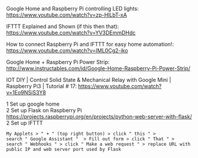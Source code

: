 Google Home and Raspberry Pi controlling LED lights:
https://www.youtube.com/watch?v=zp-HlLbT-xA

IFTTT Explained and Shown (if this then that):
https://www.youtube.com/watch?v=YV3DEmmDHdc

How to connect Raspberry Pi and IFTTT for easy home automation!:
https://www.youtube.com/watch?v=IML0Cg2-iko

Google Home + Raspberry Pi Power Strip:
http://www.instructables.com/id/Google-Home-Raspberry-Pi-Power-Strip/

IOT DIY | Control Solid State & Mechanical Relay with Google Mini | Raspberry Pi3 | Tutorial # 17:
https://www.youtube.com/watch?v=1Eo9NSiS3Y8

1 Set up google home <br />
2 Set up Flask on Raspberry Pi<br />
	https://projects.raspberrypi.org/en/projects/python-web-server-with-flask/ <br />
2 Set up IFTTT<br />

	My Applets > " + " (top right button) > click " this " > 
	search " Google Assistant "  > Fill out form > click " That " >
	search " Webhooks " > click " Make a web request " > replace URL with public IP and web server port used by Flask
	

